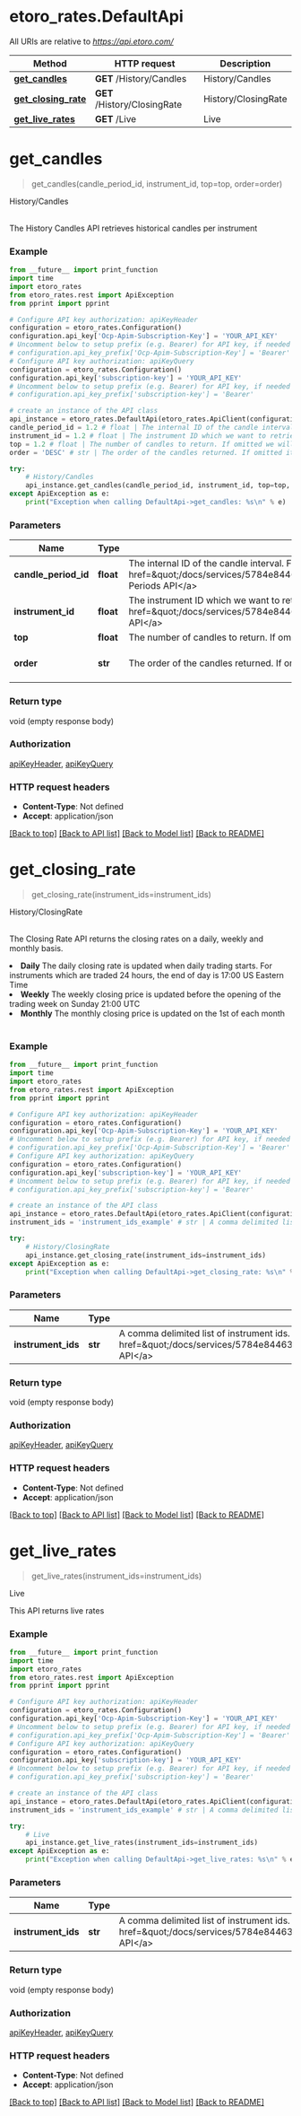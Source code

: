 # etoro_rates.DefaultApi

All URIs are relative to *https://api.etoro.com/*

Method | HTTP request | Description
------------- | ------------- | -------------
[**get_candles**](DefaultApi.md#get_candles) | **GET** /History/Candles | History/Candles
[**get_closing_rate**](DefaultApi.md#get_closing_rate) | **GET** /History/ClosingRate | History/ClosingRate
[**get_live_rates**](DefaultApi.md#get_live_rates) | **GET** /Live | Live

# **get_candles**
> get_candles(candle_period_id, instrument_id, top=top, order=order)

History/Candles

<br>The History Candles API retrieves historical candles per instrument

### Example
```python
from __future__ import print_function
import time
import etoro_rates
from etoro_rates.rest import ApiException
from pprint import pprint

# Configure API key authorization: apiKeyHeader
configuration = etoro_rates.Configuration()
configuration.api_key['Ocp-Apim-Subscription-Key'] = 'YOUR_API_KEY'
# Uncomment below to setup prefix (e.g. Bearer) for API key, if needed
# configuration.api_key_prefix['Ocp-Apim-Subscription-Key'] = 'Bearer'
# Configure API key authorization: apiKeyQuery
configuration = etoro_rates.Configuration()
configuration.api_key['subscription-key'] = 'YOUR_API_KEY'
# Uncomment below to setup prefix (e.g. Bearer) for API key, if needed
# configuration.api_key_prefix['subscription-key'] = 'Bearer'

# create an instance of the API class
api_instance = etoro_rates.DefaultApi(etoro_rates.ApiClient(configuration))
candle_period_id = 1.2 # float | The internal ID of the candle interval. For the full values see the metadata <a href=\"/docs/services/5784e8446361c811ccfdf536/operations/5785c91b6361c80d884cfce9\">Candle Periods API</a>
instrument_id = 1.2 # float | The instrument ID which we want to retrieve the candles. For the full list of instruments see the metadata <a href=\"/docs/services/5784e8446361c811ccfdf536/operations/5784f6ee6361c811ccfdf53b\">Instruments API</a>
top = 1.2 # float | The number of candles to return. If omitted we will return 100 candles (optional)
order = 'DESC' # str | The order of the candles returned. If omitted it will be returned in a descending order (optional) (default to DESC)

try:
    # History/Candles
    api_instance.get_candles(candle_period_id, instrument_id, top=top, order=order)
except ApiException as e:
    print("Exception when calling DefaultApi->get_candles: %s\n" % e)
```

### Parameters

Name | Type | Description  | Notes
------------- | ------------- | ------------- | -------------
 **candle_period_id** | **float**| The internal ID of the candle interval. For the full values see the metadata &lt;a href&#x3D;\&quot;/docs/services/5784e8446361c811ccfdf536/operations/5785c91b6361c80d884cfce9\&quot;&gt;Candle Periods API&lt;/a&gt; | 
 **instrument_id** | **float**| The instrument ID which we want to retrieve the candles. For the full list of instruments see the metadata &lt;a href&#x3D;\&quot;/docs/services/5784e8446361c811ccfdf536/operations/5784f6ee6361c811ccfdf53b\&quot;&gt;Instruments API&lt;/a&gt; | 
 **top** | **float**| The number of candles to return. If omitted we will return 100 candles | [optional] 
 **order** | **str**| The order of the candles returned. If omitted it will be returned in a descending order | [optional] [default to DESC]

### Return type

void (empty response body)

### Authorization

[apiKeyHeader](../README.md#apiKeyHeader), [apiKeyQuery](../README.md#apiKeyQuery)

### HTTP request headers

 - **Content-Type**: Not defined
 - **Accept**: application/json

[[Back to top]](#) [[Back to API list]](../README.md#documentation-for-api-endpoints) [[Back to Model list]](../README.md#documentation-for-models) [[Back to README]](../README.md)

# **get_closing_rate**
> get_closing_rate(instrument_ids=instrument_ids)

History/ClosingRate

<br>The Closing Rate API returns the closing rates on a daily, weekly and monthly basis.<br> <li><b>Daily</b> The daily closing rate is updated when daily trading starts. For instruments which are traded 24 hours, the end of day is 17:00 US Eastern Time</li> <li><b>Weekly</b> The weekly closing price is updated before the opening of the trading week on Sunday 21:00 UTC</li> <li><b>Monthly</b> The monthly closing price is updated on the 1st of each month </li> <br>

### Example
```python
from __future__ import print_function
import time
import etoro_rates
from etoro_rates.rest import ApiException
from pprint import pprint

# Configure API key authorization: apiKeyHeader
configuration = etoro_rates.Configuration()
configuration.api_key['Ocp-Apim-Subscription-Key'] = 'YOUR_API_KEY'
# Uncomment below to setup prefix (e.g. Bearer) for API key, if needed
# configuration.api_key_prefix['Ocp-Apim-Subscription-Key'] = 'Bearer'
# Configure API key authorization: apiKeyQuery
configuration = etoro_rates.Configuration()
configuration.api_key['subscription-key'] = 'YOUR_API_KEY'
# Uncomment below to setup prefix (e.g. Bearer) for API key, if needed
# configuration.api_key_prefix['subscription-key'] = 'Bearer'

# create an instance of the API class
api_instance = etoro_rates.DefaultApi(etoro_rates.ApiClient(configuration))
instrument_ids = 'instrument_ids_example' # str | A comma delimited list of instrument ids. For the full list of instrument IDs refer to the <a href=\"/docs/services/5784e8446361c811ccfdf536/operations/5784f6ee6361c811ccfdf53b\">Instruments API</a> (optional)

try:
    # History/ClosingRate
    api_instance.get_closing_rate(instrument_ids=instrument_ids)
except ApiException as e:
    print("Exception when calling DefaultApi->get_closing_rate: %s\n" % e)
```

### Parameters

Name | Type | Description  | Notes
------------- | ------------- | ------------- | -------------
 **instrument_ids** | **str**| A comma delimited list of instrument ids. For the full list of instrument IDs refer to the &lt;a href&#x3D;\&quot;/docs/services/5784e8446361c811ccfdf536/operations/5784f6ee6361c811ccfdf53b\&quot;&gt;Instruments API&lt;/a&gt; | [optional] 

### Return type

void (empty response body)

### Authorization

[apiKeyHeader](../README.md#apiKeyHeader), [apiKeyQuery](../README.md#apiKeyQuery)

### HTTP request headers

 - **Content-Type**: Not defined
 - **Accept**: application/json

[[Back to top]](#) [[Back to API list]](../README.md#documentation-for-api-endpoints) [[Back to Model list]](../README.md#documentation-for-models) [[Back to README]](../README.md)

# **get_live_rates**
> get_live_rates(instrument_ids=instrument_ids)

Live

This API returns live rates

### Example
```python
from __future__ import print_function
import time
import etoro_rates
from etoro_rates.rest import ApiException
from pprint import pprint

# Configure API key authorization: apiKeyHeader
configuration = etoro_rates.Configuration()
configuration.api_key['Ocp-Apim-Subscription-Key'] = 'YOUR_API_KEY'
# Uncomment below to setup prefix (e.g. Bearer) for API key, if needed
# configuration.api_key_prefix['Ocp-Apim-Subscription-Key'] = 'Bearer'
# Configure API key authorization: apiKeyQuery
configuration = etoro_rates.Configuration()
configuration.api_key['subscription-key'] = 'YOUR_API_KEY'
# Uncomment below to setup prefix (e.g. Bearer) for API key, if needed
# configuration.api_key_prefix['subscription-key'] = 'Bearer'

# create an instance of the API class
api_instance = etoro_rates.DefaultApi(etoro_rates.ApiClient(configuration))
instrument_ids = 'instrument_ids_example' # str | A comma delimited list of instrument ids. For the full list of instrument IDs refer to the <a href=\"/docs/services/5784e8446361c811ccfdf536/operations/5784f6ee6361c811ccfdf53b\">Instruments API</a> (optional)

try:
    # Live
    api_instance.get_live_rates(instrument_ids=instrument_ids)
except ApiException as e:
    print("Exception when calling DefaultApi->get_live_rates: %s\n" % e)
```

### Parameters

Name | Type | Description  | Notes
------------- | ------------- | ------------- | -------------
 **instrument_ids** | **str**| A comma delimited list of instrument ids. For the full list of instrument IDs refer to the &lt;a href&#x3D;\&quot;/docs/services/5784e8446361c811ccfdf536/operations/5784f6ee6361c811ccfdf53b\&quot;&gt;Instruments API&lt;/a&gt; | [optional] 

### Return type

void (empty response body)

### Authorization

[apiKeyHeader](../README.md#apiKeyHeader), [apiKeyQuery](../README.md#apiKeyQuery)

### HTTP request headers

 - **Content-Type**: Not defined
 - **Accept**: application/json

[[Back to top]](#) [[Back to API list]](../README.md#documentation-for-api-endpoints) [[Back to Model list]](../README.md#documentation-for-models) [[Back to README]](../README.md)

